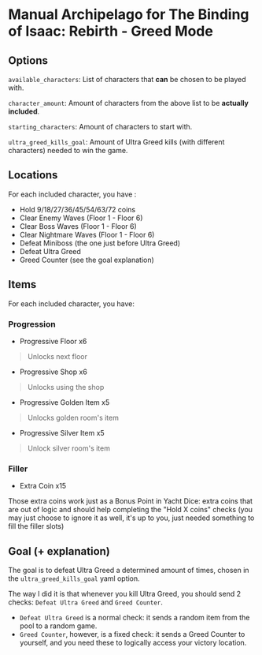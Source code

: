 # Manual Archipelago for The Binding of Isaac: Rebirth - Greed Mode

## Options
`available_characters`: List of characters that **can** be chosen to be played with.

`character_amount`: Amount of characters from the above list to be **actually included**.

`starting_characters`: Amount of characters to start with.

`ultra_greed_kills_goal`: Amount of Ultra Greed kills (with different characters) needed to win the game.

## Locations
For each included character, you have :
- Hold 9/18/27/36/45/54/63/72 coins 
- Clear Enemy Waves (Floor 1 - Floor 6)
- Clear Boss Waves (Floor 1 - Floor 6)
- Clear Nightmare Waves (Floor 1 - Floor 6)
- Defeat Miniboss (the one just before Ultra Greed)
- Defeat Ultra Greed
- Greed Counter (see the goal explanation)

## Items
For each included character, you have:
### Progression
- Progressive Floor x6
> Unlocks next floor
- Progressive Shop x6
> Unlocks using the shop
- Progressive Golden Item x5
> Unlocks golden room's item
- Progressive Silver Item x5
> Unlock silver room's item
### Filler
- Extra Coin x15

Those extra coins work just as a Bonus Point in Yacht Dice: extra coins that are out of logic and should help completing the "Hold X coins" checks (you may just choose to ignore it as well, it's up to you, just needed something to fill the filler slots)

## Goal (+ explanation)
The goal is to defeat Ultra Greed a determined amount of times, chosen in the `ultra_greed_kills_goal` yaml option.

The way I did it is that whenever you kill Ultra Greed, you should send 2 checks: `Defeat Ultra Greed` and `Greed Counter`.
- `Defeat Ultra Greed` is a normal check: it sends a random item from the pool to a random game.
- `Greed Counter`, however, is a fixed check: it sends a Greed Counter to yourself, and you need these to logically access your victory location.
